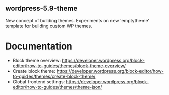 ## wordpress-5.9-theme
New concept of building themes. Experiments on new 'emptytheme' template for building custom WP themes.

# Documentation 
 - Block theme overview: https://developer.wordpress.org/block-editor/how-to-guides/themes/block-theme-overview/
 - Create block theme: https://developer.wordpress.org/block-editor/how-to-guides/themes/create-block-theme/
 - Global frontend settings: https://developer.wordpress.org/block-editor/how-to-guides/themes/theme-json/
